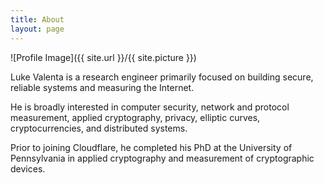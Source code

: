 ```yaml
---
title: About
layout: page
---
```

![Profile Image]({{ site.url }}/{{ site.picture }})

<p>
Luke Valenta is a research engineer primarily focused on building secure, reliable systems and measuring the Internet.
</p>

<p>
He is broadly interested in computer security, network and protocol measurement, applied cryptography, privacy, elliptic curves, cryptocurrencies, and distributed systems.
</p>

<p>
Prior to joining Cloudflare, he completed his PhD at the University of Pennsylvania in applied cryptography and measurement of cryptographic devices.
</p>
